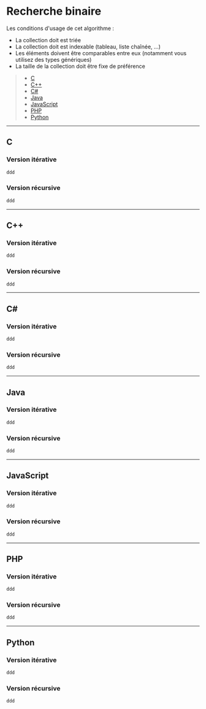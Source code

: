 # Recherche binaire

Les conditions d'usage de cet algorithme :

+ La collection doit est triée
+ La collection doit est indexable (tableau, liste chaînée, ...)
+ Les éléments doivent être comparables entre eux (notamment vous utilisez des types génériques)
+ La taille de la collection doit être fixe de préférence

> + [C](#c)
> + [C++](#c-1)
> + [C#](#c-2)
> + [Java](#java)
> + [JavaScript](#javascript)
> + [PHP](#php)
> + [Python](#python)

---

## C

### Version itérative

```c
ddd
```

### Version récursive

```c
ddd
```

---

## C++

### Version itérative

```cpp
ddd
```

### Version récursive

```cpp
ddd
```

---

## C#

### Version itérative

```csharp
ddd
```

### Version récursive

```csharp
ddd
```

---

## Java

### Version itérative

```java
ddd
```

### Version récursive

```java
ddd
```

---

## JavaScript

### Version itérative

```js
ddd
```

### Version récursive

```js
ddd
```

---

## PHP

### Version itérative

```php
ddd
```

### Version récursive

```php
ddd
```

---

## Python

### Version itérative

```python
ddd
```

### Version récursive

```python
ddd
```

